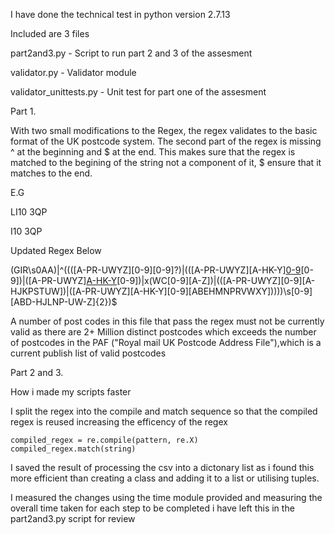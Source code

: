 I have done the technical test in python version 2.7.13

Included are 3 files

part2and3.py - Script to run part 2 and 3 of the assesment

validator.py - Validator module

validator_unittests.py - Unit test for part one of the assesment


Part 1.

With two small modifications to the Regex, the regex validates to the basic format of the UK postcode system.
The second part of the regex is missing ^ at the beginning and $ at the end.
This makes sure that the regex is matched to the begining of the string not a component of it, $ ensure that it matches to the end.

E.G

LI10 3QP

I10 3QP

Updated Regex Below

(GIR\s0AA)|^((([A-PR-UWYZ][0-9][0-9]?)|(([A-PR-UWYZ][A-HK-Y][0-9](?<!(BR|FY|HA|HD|HG|HR|HS|HX|JE|LD|SM|SR|WC|WN|ZE)[0-9])[0-9])|([A-PR-UWYZ][A-HK-Y](?<!AB|LL|SO)[0-9])|x(WC[0-9][A-Z])|(([A-PR-UWYZ][0-9][A-HJKPSTUW])|([A-PR-UWYZ][A-HK-Y][0-9][ABEHMNPRVWXY]))))\s[0-9][ABD-HJLNP-UW-Z]{2})$

A number of post codes in this file that pass the regex must not be currently valid as there are 2+ Million distinct postcodes which exceeds the number of postcodes in the PAF ("Royal mail UK Postcode Address File"),which is a current publish list of valid postcodes

Part 2 and 3.

How i made my scripts faster

I split the regex into the compile and match sequence so that the compiled regex is reused increasing the efficency of the regex

	compiled_regex = re.compile(pattern, re.X)
	compiled_regex.match(string)

I saved the result of processing the csv into a dictonary list as i found this more efficient than creating a class and adding it to a list or utilising tuples.

I measured the changes using the time module provided and measuring the overall time taken for each step to be completed i have left this in the part2and3.py script for review 

 
